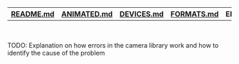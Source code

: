 <table>
<tr>
<th><a href="./README.md">README.md</a></th>
<th><a href="./ANIMATED.md">ANIMATED.md</a></th>
<th><a href="./DEVICES.md">DEVICES.md</a></th>
<th><a href="./FORMATS.md">FORMATS.md</a></th>
<th>ERRORS.md</th>
</tr>
</table>

<br />

TODO: Explanation on how errors in the camera library work and how to identify the cause of the problem
